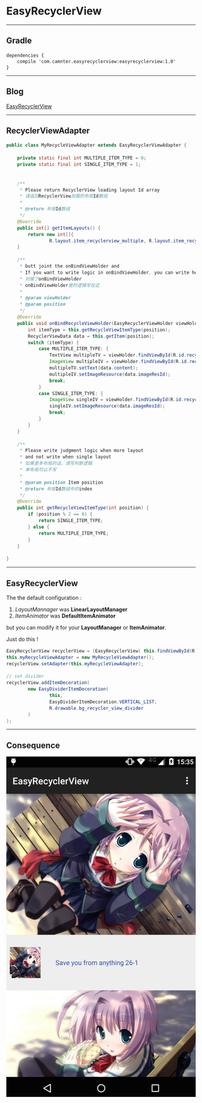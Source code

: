 EasyRecyclerView
==

---

## Gradle

```Gradle
dependencies {
    compile 'com.camnter.easyrecyclerview:easyrecyclerview:1.0'
}
```

---

## Blog

 [EasyRecyclerView](http://blog.csdn.net/qq_16430735/article/details/49341563)

---

## RecyclerViewAdapter



```Java
public class MyRecycleViewAdapter extends EasyRecyclerViewAdapter {

    private static final int MULTIPLE_ITEM_TYPE = 0;
    private static final int SINGLE_ITEM_TYPE = 1;


    /**
     * Please return RecyclerView loading layout Id array
     * 请返回RecyclerView加载的布局Id数组
     *
     * @return 布局Id数组
     */
    @Override
    public int[] getItemLayouts() {
        return new int[]{
                R.layout.item_recyclerview_multiple, R.layout.item_recyclerview_single};
    }

    /**
     * butt joint the onBindViewHolder and
     * If you want to write logic in onBindViewHolder, you can write here
     * 对接了onBindViewHolder
     * onBindViewHolder里的逻辑写在这
     *
     * @param viewHolder
     * @param position
     */
    @Override
    public void onBindRecycleViewHolder(EasyRecyclerViewHolder viewHolder, int position) {
        int itemType = this.getRecycleViewItemType(position);
        RecyclerViewData data = this.getItem(position);
        switch (itemType) {
            case MULTIPLE_ITEM_TYPE: {
                TextView multipleTV = viewHolder.findViewById(R.id.recycler_view_mul_tv);
                ImageView multipleIV = viewHolder.findViewById(R.id.recycler_view_mul_iv);
                multipleTV.setText(data.content);
                multipleIV.setImageResource(data.imageResId);
                break;
            }
            case SINGLE_ITEM_TYPE: {
                ImageView singleIV = viewHolder.findViewById(R.id.recycler_view_single_iv);
                singleIV.setImageResource(data.imageResId);
                break;
            }
        }
    }

    /**
     * Please write judgment logic when more layout
     * and not write when single layout
     * 如果是多布局的话，请写判断逻辑
     * 单布局可以不写
     *
     * @param position Item position
     * @return 布局Id数组中的index
     */
    @Override
    public int getRecycleViewItemType(int position) {
        if (position % 2 == 0) {
            return SINGLE_ITEM_TYPE;
        } else {
            return MULTIPLE_ITEM_TYPE;
        }
    }

}
```

---


## EasyRecyclerView

The the default configuration :  

1. *LayoutMannager* was **LinearLayoutManager**  
1. *ItemAnimator* was **DefaultItemAnimator** 


but you can modify it for your **LayoutManager** or **ItemAnimator**.

Just do this !

```Java
EasyRecyclerView recyclerView = (EasyRecyclerView) this.findViewById(R.id.recycler_view);
this.myRecycleViewAdapter = new MyRecycleViewAdapter();
recyclerView.setAdapter(this.myRecycleViewAdapter);

// set divider
recyclerView.addItemDecoration(
        new EasyDividerItemDecoration(
                this,
                EasyDividerItemDecoration.VERTICAL_LIST,
                R.drawable.bg_recycler_view_divider
        )
);
```

---

## Consequence

![recyclerview_1](https://github.com/CaMnter/EasyRecyclerView/raw/master/readme/recyclerview_1.png)







